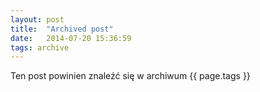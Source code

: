 ```yaml
---
layout: post
title:  "Archived post"
date:   2014-07-20 15:36:59
tags: archive
---
```


Ten post powinien znaleźć się w archiwum {{ page.tags }}
